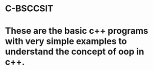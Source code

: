 # C-BSCCSIT
# These are the basic c++ programs with very simple examples to understand the concept of oop in c++. 
